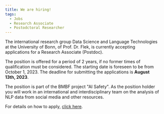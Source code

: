 ```yaml
---
title: We are hiring!
tags: 
  - Jobs
  - Research Associate
  - Postodctoral Researcher
---
```



The international research group Data Science and Language Technologies at the University of Bonn, of Prof. Dr. Flek, is currently accepting applications for a Research Associate (Postdoc). 

The position is offered for a period of 2 years, if no former times of qualification must be considered. The starting date is foreseen to be from October 1, 2023. The deadline for submitting the applications is **August 13th, 2023**.

The position is part of the BMBF project "AI Safety". As the position holder you will work in an international and interdisciplinary team on the analysis of NLP data from social media and other resources.

For details on how to apply, [click here](https://lucieflek.github.io/Postdoc-position-BIT.pdf).